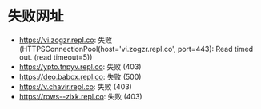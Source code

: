 # 失败网址
- https://vi.zogzr.repl.co: 失败 (HTTPSConnectionPool(host='vi.zogzr.repl.co', port=443): Read timed out. (read timeout=5))
- https://ypto.tnpyv.repl.co: 失败 (403)
- https://deo.babox.repl.co: 失败 (500)
- https://v.chavir.repl.co: 失败 (403)
- https://rows--zixk.repl.co: 失败 (403)
